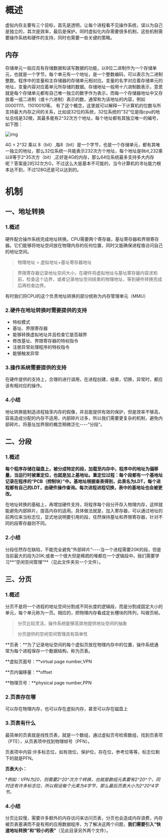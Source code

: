 # 概述

虚拟内存主要有三个目标，首先是透明，让每个进程看不见操作系统，误以为自己是独立的，其次是效率，最后是保护。同时虚拟化内存需要很多机制，这些机制需要操作系统和硬件的支持，同时也需要一些关键的策略。

## 内存

存储单元一般应具有存储数据和读写数据的功能，以8位二进制作为一个存储单元，也就是一个字节。每个单元有一个地址，是一个整数编码，可以表示为二进制整数。程序中的变量和主存储器的存储单元相对应。变量的名字对应着存储单元的地址，变量内容对应着单元所存储的数据。存储地址一般用十六进制数表示，意思就是每个存储单元都有自己唯一独立的数字作为表示，而每一个存储器地址中又存放着一组二进制（或十六进制）表示的数，通常称为该地址的内容，例如00001111、11010010等。
有了这个概念，这里就可以解释一下计算机的位数与所支持最大内存之间的关系，比如说32位的系统，32位系统的“32”位是指cpu的地址总线是32根，其最多能有2^32次方个地址，每个地址都有其独立唯一的编号，如下图：

![img](https://gitee.com/wang_chunfeng/pic-go/raw/master/img/20210715215356.png)

4G = 2^32 乘以 8（bit）,每8（bit）是一个字节，也是一个存储单元，都有其唯一独立的地址，那么32位系统一共能表示232次方个地址，每个地址是8bit,232乘以8等于2^35次方（bit）,正好是4G的内存，那么64位系统最多支持多大内存呢？答案是2的32次方G，不过这么大是基本不可能的，当今计算机的寻址能力根本达不到，不过128G还是可以达到的。

# 机制

## 一、地址转换

### 1.概述

硬件配合操作系统完成地址转换。CPU需要两个寄存器，基址寄存器和界限寄存器。它们能够将地址空间放在物理内存的任何位置，同时又能确保进程值访问自己的地址空间。

> 物理地址 = 虚拟地址+基址寄存器地址

> 界限寄存器记录地址空间大小，在硬件将虚拟地址与基址寄存器内容求和前，检查这个边界，或者记录地址空间结束的物理地址，等到硬件转换完成后再检查边界。

有时我们将CPU的这个负责地址转换的部分统称为内存管理单元（MMU）

### 2.硬件在地址转换时需要提供的支持

+ 特权模式
+ 基址、界限寄存器
+ 能够转换虚拟地址并且检查它是否越界
+ 修改基址、界限寄存器的特权指令
+ 注册异常处理程序的特权指令
+ 能够触发异常

### 3.操作系统需要提供的支持

在硬件提供的支持上，合理的进行调用，在进程创建，结束，切换，异常时，都应该有相对应的操作。

### 4.小结

地址转换能制造进程独享内存的假像，并且能提供有效的保护，但是效率不够高，容易造成分配的内存不适用，内部碎片过多，所以我们需要更复杂的机制，避免内部碎片。将基址加界限的概念稍微泛化----”分段“。

## 二、分段

### 1.概述

**每个程序存储在磁盘上，被分成特定的段，加载至内存中，程序中的地址为偏移量，当运行时被重定位，也就是加上基地址。重定位过程：每个段都有一个基地址记录在程序的“PCB（控制块）”中。基地址根据查表得到，此表名为LDT，每个进程都有自己的LDT，由硬件操作查询。每次进程进程切换，表中的基地址也会被更改。**

在地址转换的基础上，再增加硬件支持，将程序每个段分开存入物理内存，这样就能避免内部碎片，提高内存的适用。具体做法就是，加入寄存器，可以通过地址的前两位来当标志位，显式地说明要引用的段，任然保持基址和界限寄存器，针对不同的段寄存器则不同。

### 2.小结

分段任然存在缺陷，不能完全避免”外部碎片“----当一个进程需要20K的段，但是当前最大的段为20K;或者一个很大但是稀疏的堆都在一个逻辑段中。我们需要学习**“空闲空间管理”**（见此文件夹另一个文件）。

## 三、分页

### 1.概述

分页不是将一个进程的地址空间分割成不同长度的逻辑段，而是分割成固定大小的单元，每个单元称为一页。相应的，把物理内存看成定长槽块的阵列，叫做页帧。

>分页比较灵活，操作系统能够高效地提供地址空间的抽象
>
>分页提供的空闲空间管理具有简单性

**页表：**为了记录地址空间的每个虚拟页放在物理内存中的位置，操作系统通常为每个进程保存一个数据结构，称为页表。

**虚拟页面号：**virtual page number,VPN

**页内偏移量：**offset

**物理页号：**physical page number,PPN

### 2.页表存在哪

可以存在物理内存，也可以存在虚拟内存，甚至可以存在磁盘上

### 3.页表有什么

最简单的页表就是线性页表，就是一个数组，通过虚拟页号检索数组，找到页表项（PTE），从页表项中找到物理帧号（PFN）。

页表项中内容:许多标志位，如有效位，保护位，存在位，参考位等等，标志位剩下的就是PFN。

**页表大小：**

**例如：VPN为20，则需要2^20^次方个转换，也就是数组元素要有2^20^个，同时还有许多标志位，所以假设每个元素为4字节，那么最后页表大小为2^20^*4字节。**

### 4.小结

分页比较慢，需要许多额外的内存访问来访问页表，分页也会造成内存浪费，内存被页表塞满而不是有用的应用数据程序，为了解决这两个问题，**我们需要引入“快速地址转换”和“较小的表”**（见此目录另外两个文件）。

